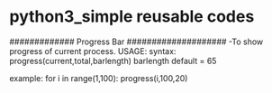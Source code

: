 # python3_simple reusable codes

############# Progress Bar ####################
-To show progress of current process.
USAGE:
  syntax: progress(current,total,barlength)
          barlength default = 65
  
  example:
    for i in range(1,100):
        progress(i,100,20)
